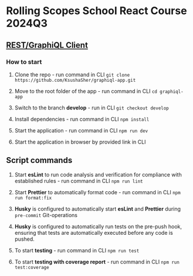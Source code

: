 # Rolling Scopes School React Course 2024Q3

## [REST/GraphiQL Client](https://github.com/rolling-scopes-school/tasks/blob/master/react/modules/tasks/final.md)

### How to start

1. Clone the repo - run command in CLI `git clone https://github.com/KsushaSher/graphiql-app.git`

2. Move to the root folder of the app - run command in CLI `cd graphiql-app`

3. Switch to the branch **develop** - run in CLI `git checkout develop`

4. Install dependencies - run command in CLI `npm install`

5. Start the application - run command in CLI `npm run dev`

6. Start the application in browser by provided link in CLI

## Script commands

1. Start **esLint** to run code analysis and verification for compliance with established rules - run command in CLI `npm run lint`

2. Start **Prettier** to automatically format code - run command in CLI `npm run format:fix`

3. **Husky** is configured to automatically start **esLint** and **Prettier** during `pre-commit` Git-operations

4. **Husky** is configured to automatically run tests on the pre-push hook, ensuring that tests are automatically executed before any code is pushed.

5. To start **testing** - run command in CLI `npm run test`

6. To start **testing with coverage report** - run command in CLI `npm run test:coverage`